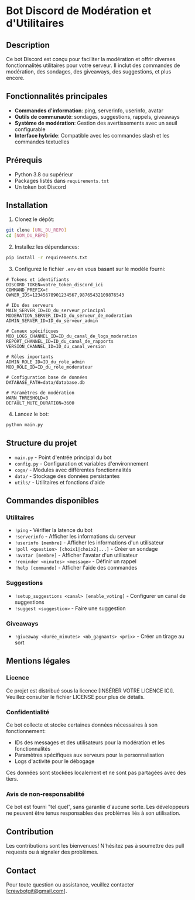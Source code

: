 # Bot Discord de Modération et d'Utilitaires

## Description
Ce bot Discord est conçu pour faciliter la modération et offrir diverses fonctionnalités utilitaires pour votre serveur. Il inclut des commandes de modération, des sondages, des giveaways, des suggestions, et plus encore.

## Fonctionnalités principales
- **Commandes d'information**: ping, serverinfo, userinfo, avatar
- **Outils de communauté**: sondages, suggestions, rappels, giveaways
- **Système de modération**: Gestion des avertissements avec un seuil configurable
- **Interface hybride**: Compatible avec les commandes slash et les commandes textuelles

## Prérequis
- Python 3.8 ou supérieur
- Packages listés dans `requirements.txt`
- Un token bot Discord

## Installation
1. Clonez le dépôt:
```bash
git clone [URL_DU_REPO]
cd [NOM_DU_REPO]
```

2. Installez les dépendances:
```bash
pip install -r requirements.txt
```

3. Configurez le fichier `.env` en vous basant sur le modèle fourni:
```
# Tokens et identifiants
DISCORD_TOKEN=votre_token_discord_ici
COMMAND_PREFIX=!
OWNER_IDS=12345678901234567,98765432109876543

# IDs des serveurs
MAIN_SERVER_ID=ID_du_serveur_principal
MODERATION_SERVER_ID=ID_du_serveur_de_moderation
ADMIN_SERVER_ID=ID_du_serveur_admin

# Canaux spécifiques
MOD_LOGS_CHANNEL_ID=ID_du_canal_de_logs_moderation
REPORT_CHANNEL_ID=ID_du_canal_de_rapports
VERSION_CHANNEL_ID=ID_du_canal_version

# Rôles importants
ADMIN_ROLE_ID=ID_du_role_admin
MOD_ROLE_ID=ID_du_role_moderateur

# Configuration base de données
DATABASE_PATH=data/database.db

# Paramètres de modération
WARN_THRESHOLD=3
DEFAULT_MUTE_DURATION=3600
```

4. Lancez le bot:
```bash
python main.py
```

## Structure du projet
- `main.py` - Point d'entrée principal du bot
- `config.py` - Configuration et variables d'environnement
- `cogs/` - Modules avec différentes fonctionnalités
- `data/` - Stockage des données persistantes
- `utils/` - Utilitaires et fonctions d'aide

## Commandes disponibles

### Utilitaires
- `!ping` - Vérifier la latence du bot
- `!serverinfo` - Afficher les informations du serveur
- `!userinfo [membre]` - Afficher les informations d'un utilisateur
- `!poll <question> [choix1|choix2|...]` - Créer un sondage
- `!avatar [membre]` - Afficher l'avatar d'un utilisateur
- `!reminder <minutes> <message>` - Définir un rappel
- `!help [commande]` - Afficher l'aide des commandes

### Suggestions
- `!setup_suggestions <canal> [enable_voting]` - Configurer un canal de suggestions
- `!suggest <suggestion>` - Faire une suggestion

### Giveaways
- `!giveaway <durée_minutes> <nb_gagnants> <prix>` - Créer un tirage au sort

## Mentions légales

### Licence
Ce projet est distribué sous la licence [INSÉRER VOTRE LICENCE ICI]. Veuillez consulter le fichier LICENSE pour plus de détails.

### Confidentialité
Ce bot collecte et stocke certaines données nécessaires à son fonctionnement:
- IDs des messages et des utilisateurs pour la modération et les fonctionnalités
- Paramètres spécifiques aux serveurs pour la personnalisation
- Logs d'activité pour le débogage

Ces données sont stockées localement et ne sont pas partagées avec des tiers.

### Avis de non-responsabilité
Ce bot est fourni "tel quel", sans garantie d'aucune sorte. Les développeurs ne peuvent être tenus responsables des problèmes liés à son utilisation.

## Contribution
Les contributions sont les bienvenues! N'hésitez pas à soumettre des pull requests ou à signaler des problèmes.

## Contact
Pour toute question ou assistance, veuillez contacter [crewbotgit@gmail.com].
